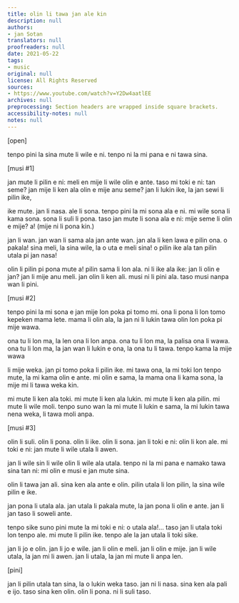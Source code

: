 ```yaml
---
title: olin li tawa jan ale kin
description: null
authors:
- jan Sotan
translators: null
proofreaders: null
date: 2021-05-22
tags:
- music
original: null
license: All Rights Reserved
sources:
- https://www.youtube.com/watch?v=Y2Dw4aatlEE
archives: null
preprocessing: Section headers are wrapped inside square brackets.
accessibility-notes: null
notes: null
---
```


[open]

tenpo pini la sina mute li wile e ni. tenpo ni la mi pana e ni tawa sina.

[musi #1]

jan mute li pilin e ni: meli en mije li wile
olin e ante. taso mi toki e ni: tan seme?
jan mije li ken ala olin e mije anu seme?
jan li lukin ike, la jan sewi li pilin ike,

ike mute. jan li nasa. ale li sona. tenpo pini la
mi sona ala e ni. mi wile sona li kama sona.
sona li suli li pona. taso jan mute li sona ala
e ni: mije seme li olin e mije? a! (mije ni li pona kin.)

jan li wan. jan wan li sama ala jan ante wan.
jan ala li ken lawa e pilin ona. o pakala!
sina meli, la sina wile, la o uta e meli sina!
o pilin ike ala tan pilin utala pi jan nasa!

olin li pilin pi pona mute a! pilin sama li lon ala.
ni li ike ala ike: jan li olin e jan?
jan li mije anu meli. jan olin li ken ali.
musi ni li pini ala. taso musi nanpa wan li pini.

[musi #2]

tenpo pini la mi sona e jan mije lon
poka pi tomo mi. ona li pona li lon tomo
kepeken mama lete. mama li olin ala,
la jan ni li lukin tawa olin lon poka pi mije wawa.

ona tu li lon ma, la len ona li lon anpa.
ona tu li lon ma, la palisa ona li wawa.
ona tu li lon ma, la jan wan li lukin e ona,
la ona tu li tawa. tenpo kama la mije wawa

li mije weka. jan pi tomo poka li pilin ike.
mi tawa ona, la mi toki lon tenpo mute,
la mi kama olin e ante. mi olin e sama,
la mama ona li kama sona, la mije mi li tawa weka kin.

mi mute li ken ala toki. mi mute li ken ala lukin.
mi mute li ken ala pilin. mi mute li wile moli.
tenpo suno wan la mi mute li lukin e sama,
la mi lukin tawa nena weka, li tawa moli anpa.

[musi #3]

olin li suli. olin li pona.
olin li ike. olin li sona.
jan li toki e ni: olin li kon ale.
mi toki e ni: jan mute li wile utala li awen.

jan li wile sin li wile olin
li wile ala utala. tenpo ni
la mi pana e namako tawa sina
tan ni: mi olin e musi e jan mute sina.

olin li tawa jan ali.
sina ken ala ante e olin.
pilin utala li lon pilin,
la sina wile pilin e ike.

jan pona li utala ala.
jan utala li pakala mute,
la jan pona li olin e ante.
jan li jan taso li soweli ante.

tenpo sike suno pini mute la mi toki
e ni: o utala ala!... taso jan li utala toki
lon tenpo ale. mi mute li pilin ike.
tenpo ale la jan utala li toki sike.

jan li jo e olin. jan li jo e wile.
jan li olin e meli. jan li olin e mije.
jan li wile utala, la jan mi li awen.
jan li utala, la jan mi mute li anpa len.

[pini]

jan li pilin utala tan sina, la o lukin weka taso. jan ni li nasa. sina ken ala pali e ijo. taso sina ken olin. olin li pona. ni li suli taso.